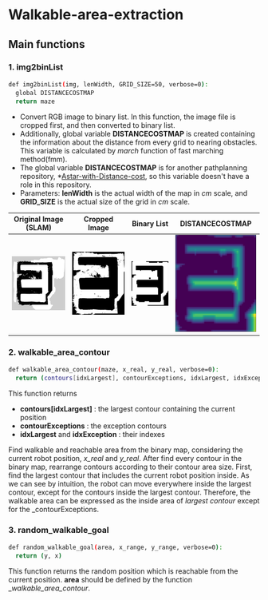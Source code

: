 # Walkable-area-extraction
## Main functions
### 1. img2binList
```bash
def img2binList(img, lenWidth, GRID_SIZE=50, verbose=0):
  global DISTANCECOSTMAP
  return maze
```
- Convert RGB image to binary list. In this function, the image file is cropped first, and then converted to binary list. 
- Additionally, global variable __DISTANCECOSTMAP__ is created containing the information about the distance from every grid to nearing obstacles. This variable is calculated by _march_ function of fast marching method(fmm).
- The global variable __DISTANCECOSTMAP__ is for another pathplanning repository, *[Astar-with-Distance-cost](https://github.com/SeunghyunLim/Astar-with-Distance-cost), so this variable doesn't have a role in this repository.
- Parameters: __lenWidth__ is the actual width of the map in _cm_ scale, and __GRID_SIZE__ is the actual size of the grid in _cm_ scale.

| Original Image (SLAM) | Cropped Image | Binary List | DISTANCECOSTMAP |
|---|---|---|---|
|![a](https://github.com/SeunghyunLim/Walkable-area-extraction/blob/master/img/original_map_image.png)|![a](https://github.com/SeunghyunLim/Walkable-area-extraction/blob/master/img/cropped_map_image.png)|![a](https://github.com/SeunghyunLim/Walkable-area-extraction/blob/master/img/cropped_binary_list.png)|![a](https://github.com/SeunghyunLim/Walkable-area-extraction/blob/master/img/DISTANCECOSTMAP.png)|


### 2. walkable_area_contour
```bash
def walkable_area_contour(maze, x_real, y_real, verbose=0):
  return (contours[idxLargest], contourExceptions, idxLargest, idxException)
```
This function returns 
- __contours[idxLargest]__ : the largest contour containing the current position
- __contourExceptions__ : the exception contours
- __idxLargest__ and __idxException__ : their indexes

Find walkable and reachable area from the binary map, considering the current robot position, _x_real_ and _y_real_. 
After find every contour in the binary map, rearrange contours according to their contour area size. 
First, find the largest contour that includes the current robot position inside.
As we can see by intuition, the robot can move everywhere inside the largest contour, except for the contours inside the largest contour.
Therefore, the walkable area can be expressed as the inside area of _largest contour_ except for the _contourExceptions.


### 3. random_walkable_goal
```bash
def random_walkable_goal(area, x_range, y_range, verbose=0):
  return (y, x)
```
This function returns the random position which is reachable from the current position. __area__ should be defined by the function __walkable_area_contour_.
